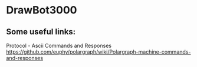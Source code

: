 # DrawBot3000

## Some useful links: ##
Protocol - Ascii Commands and Responses
https://github.com/euphy/polargraph/wiki/Polargraph-machine-commands-and-responses

